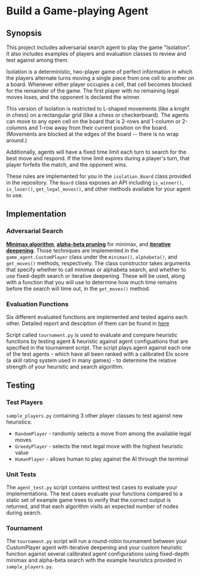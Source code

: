 
# Build a Game-playing Agent

## Synopsis

This project includes adversarial search agent to play the game "Isolation".  It also includes examples of players and evaluation classes to review and test against among them.

Isolation is a deterministic, two-player game of perfect information in which the players alternate turns moving a single piece from one cell to another on a board.  Whenever either player occupies a cell, that cell becomes blocked for the remainder of the game.  The first player with no remaining legal moves loses, and the opponent is declared the winner.

This version of Isolation is restricted to L-shaped movements (like a knight in chess) on a rectangular grid (like a chess or checkerboard).  The agents can move to any open cell on the board that is 2-rows and 1-column or 2-columns and 1-row away from their current position on the board. (Movements are blocked at the edges of the board -- there is no wrap around.)

Additionally, agents will have a fixed time limit each turn to search for the best move and respond.  If the time limit expires during a player's turn, that player forfeits the match, and the opponent wins.

These rules are implemented for you in the `isolation.Board` class provided in the repository. The `Board` class exposes an API including `is_winner()`, `is_loser()`, `get_legal_moves()`, and other methods available for your agent to use.



## Implementation

### Adversarial Search

[**Minimax algorithm**](https://en.wikipedia.org/wiki/Minimax), [**alpha-beta pruning**](https://en.wikipedia.org/wiki/Alpha%E2%80%93beta_pruning) for minimax, and [**iterative deepening**](https://en.wikipedia.org/wiki/Iterative_deepening_depth-first_search).  Those techniques are implemented in the `game_agent.CustomPlayer` class under the `minimax()`, `alphabeta()`, and `get_moves()` methods, respectively.  The class constructor takes arguments that specify whether to call minimax or alphabeta search, and whether to use fixed-depth search or iterative deepening. These will be used, along with a function that you will use to determine how much time remains before the search will time out, in the `get_moves()` method.


### Evaluation Functions

Six different evaluated functions are implemented and tested agains each other. Detailed report and desciption of them can be found in [here](heuristic_analysis.pdf)

Script called `tournament.py` is used to evaluate and compare heuristic functions by testing agent & heuristic against agent configuations that are specified in the tournament script.  The script plays agent against each one of the test agents - which have all been ranked with a calibrated Elo score (a skill rating system used in many games) - to determine the relative strength of your heuristic and search algorithm.


## Testing

### Test Players

`sample_players.py` containing 3 other player classes to test against new heuristics:

- `RandomPlayer` - randomly selects a move from among the available legal moves
- `GreedyPlayer` - selects the next legal move with the highest heuristic value
- `HumanPlayer`  - allows human to play against the AI through the terminal

### Unit Tests

The `agent_test.py` script contains unittest test cases to evaluate your implementations.  The test cases evaluate your functions compared to a static set of example game trees to verify that the correct output is returned, and that each algorithm visits an expected number of nodes during search.

### Tournament

The `tournament.py` script will run a round-robin tournament between your CustomPlayer agent with iterative deepening and your custom heuristic function against several calibrated agent configurations using fixed-depth minimax and alpha-beta search with the example heuristics provided in `sample_players.py`.
